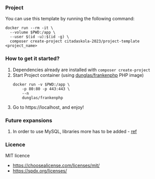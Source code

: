### Project

You can use this template by running the following command:
```shell
docker run --rm -it \
  --volume $PWD:/app \
  --user $(id -u):$(id -g) \
  composer create-project citadaskola-2023/project-template <project_name>
```

### How to get it started?
1. Dependencies already are installed with `composer create-project`
2. Start Project container (using [dunglas/frankenphp](https://github.com/dunglas/frankenphp) PHP image)
    ```shell
    docker run -v $PWD:/app \
        -p 80:80 -p 443:443 \
        --n
        dunglas/frankenphp
    ```
3. Go to https://localhost, and enjoy!

### Future expansions
1. In order to use MySQL, libraries more has to be added - [ref](https://github.com/dunglas/frankenphp/blob/main/docs/docker.md#how-to-install-more-php-extensions)

### Licence
MIT licence
* https://choosealicense.com/licenses/mit/
* https://spdx.org/licenses/